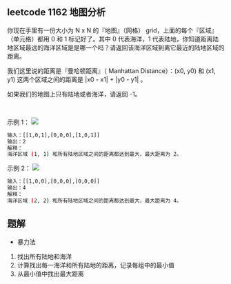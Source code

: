 ## leetcode 1162 地图分析

你现在手里有一份大小为 N x N 的『地图』（网格） grid，上面的每个『区域』（单元格）都用 0 和 1 标记好了。其中 0 代表海洋，1 代表陆地，你知道距离陆地区域最远的海洋区域是是哪一个吗？请返回该海洋区域到离它最近的陆地区域的距离。

我们这里说的距离是『曼哈顿距离』（ Manhattan Distance）：(x0, y0) 和 (x1, y1) 这两个区域之间的距离是 |x0 - x1| + |y0 - y1| 。

如果我们的地图上只有陆地或者海洋，请返回 -1。

 

示例 1：
![](https://assets.leetcode-cn.com/aliyun-lc-upload/uploads/2019/08/17/1336_ex1.jpeg)

```bash
输入：[[1,0,1],[0,0,0],[1,0,1]]
输出：2
解释： 
海洋区域 (1, 1) 和所有陆地区域之间的距离都达到最大，最大距离为 2。
```

示例 2：
![](https://assets.leetcode-cn.com/aliyun-lc-upload/uploads/2019/08/17/1336_ex2.jpeg)

```bash
输入：[[1,0,0],[0,0,0],[0,0,0]]
输出：4
解释： 
海洋区域 (2, 2) 和所有陆地区域之间的距离都达到最大，最大距离为 4。
```

## 题解

- 暴力法

1. 找出所有陆地和海洋
2. 计算找出每一海洋和所有陆地的距离，记录每组中的最小值
3. 从最小值中找出最大距离